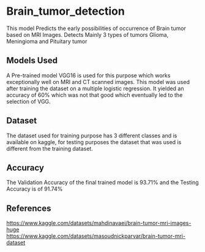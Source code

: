 # Brain_tumor_detection
This model Predicts the early possibilities of occurrence of Brain tumor based on MRI Images. Detects Mainly 3 types of tumors Glioma, Meningioma and Pituitary tumor


## Models Used 
A Pre-trained model VGG16 is used for this purpose which works exceptionally well on MRI and CT scanned images. This model was used after training the dataset on a multiple logistic regression. It yielded an accuracy of 60% which was not that good which eventually led to the selection of VGG.

## Dataset 
The dataset used for training purpose has 3 different classes and is available on kaggle, for testing purposes the dataset that was used is different from the training dataset. 

## Accuracy 
The Validation Accuracy of the final trained model is 93.71% and the Testing Accuracy is of 91.74%

## References
 https://www.kaggle.com/datasets/mahdinavaei/brain-tumor-mri-images-huge <br/>
 https://www.kaggle.com/datasets/masoudnickparvar/brain-tumor-mri-dataset <br/>

